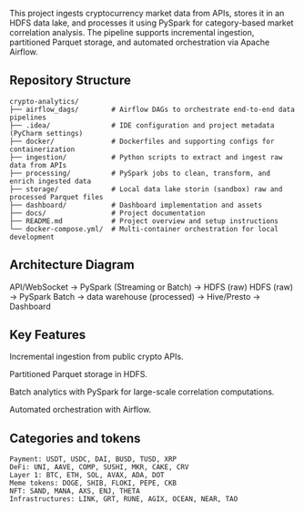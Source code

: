 This project ingests cryptocurrency market data from APIs, stores it in an HDFS data lake, and processes it using PySpark for category-based market correlation analysis. The pipeline supports incremental ingestion, partitioned Parquet storage, and automated orchestration via Apache Airflow.

## Repository Structure
```
crypto-analytics/
├── airflow_dags/        # Airflow DAGs to orchestrate end-to-end data pipelines
├── .idea/               # IDE configuration and project metadata (PyCharm settings)
├── docker/              # Dockerfiles and supporting configs for containerization 
├── ingestion/           # Python scripts to extract and ingest raw data from APIs
├── processing/          # PySpark jobs to clean, transform, and enrich ingested data
├── storage/             # Local data lake storin (sandbox) raw and processed Parquet files
├── dashboard/           # Dashboard implementation and assets
├── docs/                # Project documentation
├── README.md            # Project overview and setup instructions
└── docker-compose.yml/  # Multi-container orchestration for local development
```



## Architecture Diagram 
API/WebSocket → PySpark (Streaming or Batch) → HDFS (raw)
HDFS (raw) → PySpark Batch → data warehouse (processed) → Hive/Presto → Dashboard

## Key Features
Incremental ingestion from public crypto APIs.

Partitioned Parquet storage in HDFS.

Batch analytics with PySpark for large-scale correlation computations.

Automated orchestration with Airflow.

## Categories and tokens

    Payment: USDT, USDC, DAI, BUSD, TUSD, XRP
    DeFi: UNI, AAVE, COMP, SUSHI, MKR, CAKE, CRV 
    Layer 1: BTC, ETH, SOL, AVAX, ADA, DOT
    Meme tokens: DOGE, SHIB, FLOKI, PEPE, CKB
    NFT: SAND, MANA, AXS, ENJ, THETA 
    Infrastructures: LINK, GRT, RUNE, AGIX, OCEAN, NEAR, TAO 


